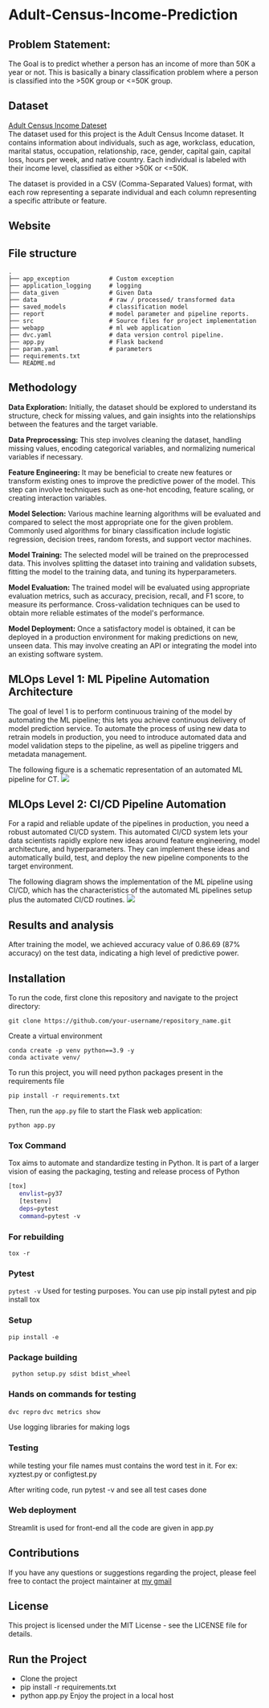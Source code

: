 # Adult-Census-Income-Prediction 

## Problem Statement:
The Goal is to predict whether a person has an income of more than 50K a year or not.
This is basically a binary classification problem where a person is classified into the >50K group or <=50K group.

## Dataset
[Adult Census Income Dateset](https://www.kaggle.com/datasets/wenruliu/adult-income-dataset)<br>
The dataset used for this project is the Adult Census Income dataset. It contains information about individuals, such as age, workclass, education, marital status, occupation, relationship, race, gender, capital gain, capital loss, hours per week, and native country. Each individual is labeled with their income level, classified as either >50K or <=50K.

The dataset is provided in a CSV (Comma-Separated Values) format, with each row representing a separate individual and each column representing a specific attribute or feature.
## Website

## File structure 

    .
    ├── app_exception           # Custom exception
    ├── application_logging     # logging
    ├── data_given              # Given Data
    ├── data                    # raw / processed/ transformed data
    ├── saved_models            # classification model
    ├── report                  # model parameter and pipeline reports.
    ├── src                     # Source files for project implementation
    ├── webapp                  # ml web application
    ├── dvc.yaml                # data version control pipeline.
    ├── app.py                  # Flask backend
    ├── param.yaml              # parameters
    ├── requirements.txt
    └── README.md



## Methodology
**Data Exploration:** Initially, the dataset should be explored to understand its structure, check for missing values, and gain insights into the relationships between the features and the target variable.

**Data Preprocessing:** This step involves cleaning the dataset, handling missing values, encoding categorical variables, and normalizing numerical variables if necessary.

**Feature Engineering:** It may be beneficial to create new features or transform existing ones to improve the predictive power of the model. This step can involve techniques such as one-hot encoding, feature scaling, or creating interaction variables.

**Model Selection:** Various machine learning algorithms will be evaluated and compared to select the most appropriate one for the given problem. Commonly used algorithms for binary classification include logistic regression, decision trees, random forests, and support vector machines.

**Model Training:** The selected model will be trained on the preprocessed data. This involves splitting the dataset into training and validation subsets, fitting the model to the training data, and tuning its hyperparameters.

**Model Evaluation:** The trained model will be evaluated using appropriate evaluation metrics, such as accuracy, precision, recall, and F1 score, to measure its performance. Cross-validation techniques can be used to obtain more reliable estimates of the model's performance.

**Model Deployment:** Once a satisfactory model is obtained, it can be deployed in a production environment for making predictions on new, unseen data. This may involve creating an API or integrating the model into an existing software system.

## MLOps Level 1: ML Pipeline Automation Architecture
The goal of level 1 is to perform continuous training of the model by automating the ML pipeline; this lets you achieve continuous delivery of model prediction service. To automate the process of using new data to retrain models in production, you need to introduce automated data and model validation steps to the pipeline, as well as pipeline triggers and metadata management.

The following figure is a schematic representation of an automated ML pipeline for CT.
![](https://github.com/praj2408/ETE-Protect/blob/main/images/ML%20pipeline%20automation.jpg)

## MLOps Level 2: CI/CD Pipeline Automation
For a rapid and reliable update of the pipelines in production, you need a robust automated CI/CD system. This automated CI/CD system lets your data scientists rapidly explore new ideas around feature engineering, model architecture, and hyperparameters. They can implement these ideas and automatically build, test, and deploy the new pipeline components to the target environment.

The following diagram shows the implementation of the ML pipeline using CI/CD, which has the characteristics of the automated ML pipelines setup plus the automated CI/CD routines.
![](https://github.com/praj2408/ETE-Protect/blob/main/images/cicd%20pipeline%20automation.jpg)

## Results and analysis
After training the model, we achieved accuracy value of 0.86.69 (87% accuracy) on the test data, indicating a high level of predictive power.

## Installation
To run the code, first clone this repository and navigate to the project directory:
```
git clone https://github.com/your-username/repository_name.git
```
Create a virtual environment
```
conda create -p venv python==3.9 -y
conda activate venv/
```
To run this project, you will need python packages present in the requirements file
```
pip install -r requirements.txt
```

Then, run the `app.py` file to start the Flask web application:
```
python app.py
```
### Tox Command
Tox aims to automate and standardize testing in Python. It is part of a larger vision of easing the packaging, testing and release process of Python
```bash
[tox]
   envlist=py37
   [testenv]
   deps=pytest
   command=pytest -v
```
### For rebuilding
``` tox -r ```

### Pytest
```pytest -v```
Used for testing purposes. You can use pip install pytest and pip install tox

### Setup
```pip install -e```

### Package building
``` python setup.py sdist bdist_wheel```

### Hands on commands for testing
```dvc repro```
```dvc metrics show```

Use logging libraries for making logs

### Testing
while testing your file names must contains the word test in it. For ex: xyztest.py or configtest.py

After writing code, run pytest -v and see all test cases done

### Web deployment
Streamlit is used for front-end
all the code are given in app.py

## Contributions
If you have any questions or suggestions regarding the project, please feel free to contact the project maintainer at [my gmail](https://mail.google.com/mail/?view=cm&tf=0&to=prajwalgbdr03@gmail.com)

## License
This project is licensed under the MIT License - see the LICENSE file for details.

## Run the Project
- Clone the project
- pip install -r requirements.txt
- python app.py Enjoy the project in a local host
